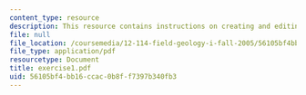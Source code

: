 ```yaml
---
content_type: resource
description: This resource contains instructions on creating and editing a shapefile.
file: null
file_location: /coursemedia/12-114-field-geology-i-fall-2005/56105bf4bb16ccac0b8ff7397b340fb3_exercise1.pdf
file_type: application/pdf
resourcetype: Document
title: exercise1.pdf
uid: 56105bf4-bb16-ccac-0b8f-f7397b340fb3
---
```

